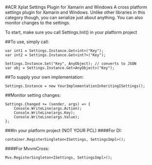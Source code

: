 ﻿#ACR Xplat Settings Plugin for Xamarin and Windows
A cross platform settings plugin for Xamarin and Windows.  Unlike other libraries in this category though, you can serialize
just about anything.  You can also monitor changes to the settings.

To start, make sure you call Settings.Init() in your platform project


##To use, simply call:

    var int1 = Settings.Instance.Get<int>("Key");
    var int2 = Settings.Instance.Get<int?>("Key");

    Settings.Instance.Set("Key", AnyObject); // converts to JSON
    var obj = Settings.Instance.Get<AnyObject>("Key");

##To supply your own implementation:

    Settings.Instance = new YourImplementationInheritingISettings();


##Monitor setting changes:

    Settings.Changed += (sender, args) => {
        Console.WriteLine(args.Action);
        Console.WriteLine(args.Key);
        Console.WriteLine(args.Value);
    };

###In your platform project (NOT YOUR PCL)
####For DI:

    container.RegisterSingleton<ISettings, SettingsImpl>();

####For MvvmCross:

    Mvx.RegisterSingleton<ISettings, SettingsImpl>();


